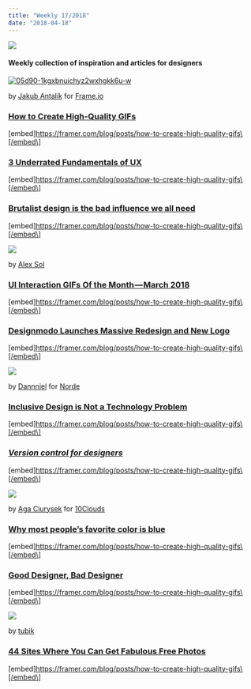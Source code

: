 ```yaml
---
title: "Weekly 17/2018"
date: "2018-04-18"
---
```


![](http://www.xn--lhteenlahti-l8a.fi/wp-content/uploads/2018/09/87f14-1-plqi_nirnebu1c94zt7ag.jpeg)

#### Weekly collection of inspiration and articles for designers

[![05d90-1kgxbnuichyz2wxhgkk6u-w](http://www.xn--lhteenlahti-l8a.fi/wp-content/uploads/2018/09/aa4ea-1rdiqmieyriaiop5kf_foaw.gif)](https://dribbble.com/shots/4460706-Drag-Drop-upload-concept)

by [Jakub Antalík](https://dribbble.com/antalik) for [Frame.io](https://dribbble.com/frameio)

### [**How to Create High-Quality GIFs**](https://framer.com/blog/posts/how-to-create-high-quality-gifs "https://framer.com/blog/posts/how-to-create-high-quality-gifs")

\[embed\]https://framer.com/blog/posts/how-to-create-high-quality-gifs\[/embed\]

### [**3 Underrated Fundamentals of UX**](https://www.appcues.com/blog/ux-fundamentals "https://www.appcues.com/blog/ux-fundamentals")

\[embed\]https://framer.com/blog/posts/how-to-create-high-quality-gifs\[/embed\]

### [**Brutalist design is the bad influence we all need**](https://www.imaginarycloud.com/blog/why-we-need-web-brutalism/ "https://www.imaginarycloud.com/blog/why-we-need-web-brutalism/")

\[embed\]https://framer.com/blog/posts/how-to-create-high-quality-gifs\[/embed\]

[![](http://www.xn--lhteenlahti-l8a.fi/wp-content/uploads/2018/09/67ead-1g_sb1vbtuzf_orluj7v5ig.gif)](https://dribbble.com/shots/4453140-Car-dashboard-motion-exploration)

by [Alex Sol](https://dribbble.com/alexsol)

### [**UI Interaction GIFs Of the Month — March 2018**](https://medium.com/collect-ui-design-ui-ux-inspiration-blog/ui-interaction-gifs-of-the-month-march-2018-d0484226e43f "https://medium.com/collect-ui-design-ui-ux-inspiration-blog/ui-interaction-gifs-of-the-month-march-2018-d0484226e43f")

\[embed\]https://framer.com/blog/posts/how-to-create-high-quality-gifs\[/embed\]

### [**Designmodo Launches Massive Redesign and New Logo**](https://medium.com/@designmodo/designmodo-launches-massive-redesign-and-new-logo-3e359ab3884 "https://medium.com/@designmodo/designmodo-launches-massive-redesign-and-new-logo-3e359ab3884")

\[embed\]https://framer.com/blog/posts/how-to-create-high-quality-gifs\[/embed\]

[![](http://www.xn--lhteenlahti-l8a.fi/wp-content/uploads/2018/09/ed90c-1-yuszdpbxbbjgbdvni4vma.gif)](https://dribbble.com/shots/4482172-Yoga-App-Menu-Concept)

by [Dannniel](https://dribbble.com/dannniel) for [Norde](https://dribbble.com/norde)

### [**Inclusive Design is Not a Technology Problem**](https://medium.com/mule-design/mule-newsletter-2-bc32cb9684e5 "https://medium.com/mule-design/mule-newsletter-2-bc32cb9684e5")

\[embed\]https://framer.com/blog/posts/how-to-create-high-quality-gifs\[/embed\]

### [_Version control for designers_](https://plantapp.io/new-plugin "https://plantapp.io/new-plugin")

\[embed\]https://framer.com/blog/posts/how-to-create-high-quality-gifs\[/embed\]

[![](http://www.xn--lhteenlahti-l8a.fi/wp-content/uploads/2018/09/05d90-1kgxbnuichyz2wxhgkk6u-w.gif)](https://dribbble.com/shots/4460793-10C-Books-Animation)

by [Aga Ciurysek](https://dribbble.com/agaciurysek) for [10Clouds](https://dribbble.com/10Clouds)

### [**Why most people’s favorite color is blue**](https://medium.com/@alexgabrielioana/why-most-peoples-favorite-color-is-blue-bd84fc4e4dfb "https://medium.com/@alexgabrielioana/why-most-peoples-favorite-color-is-blue-bd84fc4e4dfb")

\[embed\]https://framer.com/blog/posts/how-to-create-high-quality-gifs\[/embed\]

### [**Good Designer, Bad Designer**](http://bit.ly/lastLinkP)

\[embed\]https://framer.com/blog/posts/how-to-create-high-quality-gifs\[/embed\]

[![](http://www.xn--lhteenlahti-l8a.fi/wp-content/uploads/2018/09/ccfe7-1v3lbisqq4o0ozqdreoyreq.gif)](https://dribbble.com/shots/4455975-Finance-App-Interactions)

by [tubik](https://dribbble.com/Tubik)

### [**44 Sites Where You Can Get Fabulous Free Photos**](https://writingcooperative.com/44-sites-where-you-can-get-fabulous-free-photos-86838e545a2c "https://writingcooperative.com/44-sites-where-you-can-get-fabulous-free-photos-86838e545a2c")

\[embed\]https://framer.com/blog/posts/how-to-create-high-quality-gifs\[/embed\]
